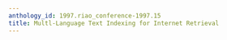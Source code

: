 ```yaml
---
anthology_id: 1997.riao_conference-1997.15
title: Multl-Language Text Indexing for Internet Retrieval
---
```

